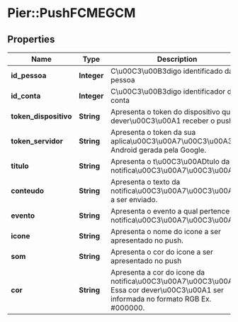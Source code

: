 # Pier::PushFCMEGCM

## Properties
Name | Type | Description | Notes
------------ | ------------- | ------------- | -------------
**id_pessoa** | **Integer** | C\u00C3\u00B3digo identificado da pessoa | 
**id_conta** | **Integer** | C\u00C3\u00B3digo identificador da conta | 
**token_dispositivo** | **String** | Apresenta o token do dispositivo que dever\u00C3\u00A1 receber o push. | 
**token_servidor** | **String** | Apresenta o token da sua aplica\u00C3\u00A7\u00C3\u00A3o Android gerada pela Google. | 
**titulo** | **String** | Apresenta o t\u00C3\u00ADtulo da notifica\u00C3\u00A7\u00C3\u00A3o. | 
**conteudo** | **String** | Apresenta o texto da notifica\u00C3\u00A7\u00C3\u00A3o a ser enviado. | 
**evento** | **String** | Apresenta o evento a qual pertence a notifica\u00C3\u00A7\u00C3\u00A3o | 
**icone** | **String** | Apresenta o nome do icone a ser apresentado no push. | [optional] 
**som** | **String** | Apresenta o cor do icone a ser apresentado no push | [optional] 
**cor** | **String** | Apresenta a cor do icone da notifica\u00C3\u00A7\u00C3\u00A3o. Essa cor dever\u00C3\u00A1 ser informada no formato RGB Ex. #000000. | [optional] 



